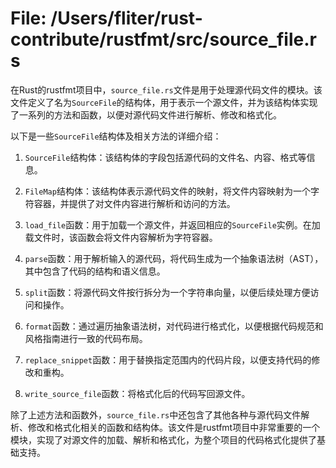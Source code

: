 # File: /Users/fliter/rust-contribute/rustfmt/src/source_file.rs

在Rust的rustfmt项目中，`source_file.rs`文件是用于处理源代码文件的模块。该文件定义了名为`SourceFile`的结构体，用于表示一个源文件，并为该结构体实现了一系列的方法和函数，以便对源代码文件进行解析、修改和格式化。

以下是一些`SourceFile`结构体及相关方法的详细介绍：

1. `SourceFile`结构体：该结构体的字段包括源代码的文件名、内容、格式等信息。

2. `FileMap`结构体：该结构体表示源代码文件的映射，将文件内容映射为一个字符容器，并提供了对文件内容进行解析和访问的方法。

3. `load_file`函数：用于加载一个源文件，并返回相应的`SourceFile`实例。在加载文件时，该函数会将文件内容解析为字符容器。

4. `parse`函数：用于解析输入的源代码，将代码生成为一个抽象语法树（AST），其中包含了代码的结构和语义信息。

5. `split`函数：将源代码文件按行拆分为一个字符串向量，以便后续处理方便访问和操作。

6. `format`函数：通过遍历抽象语法树，对代码进行格式化，以便根据代码规范和风格指南进行一致的代码布局。

7. `replace_snippet`函数：用于替换指定范围内的代码片段，以便支持代码的修改和重构。

8. `write_source_file`函数：将格式化后的代码写回源文件。

除了上述方法和函数外，`source_file.rs`中还包含了其他各种与源代码文件解析、修改和格式化相关的函数和结构体。该文件是rustfmt项目中非常重要的一个模块，实现了对源文件的加载、解析和格式化，为整个项目的代码格式化提供了基础支持。


